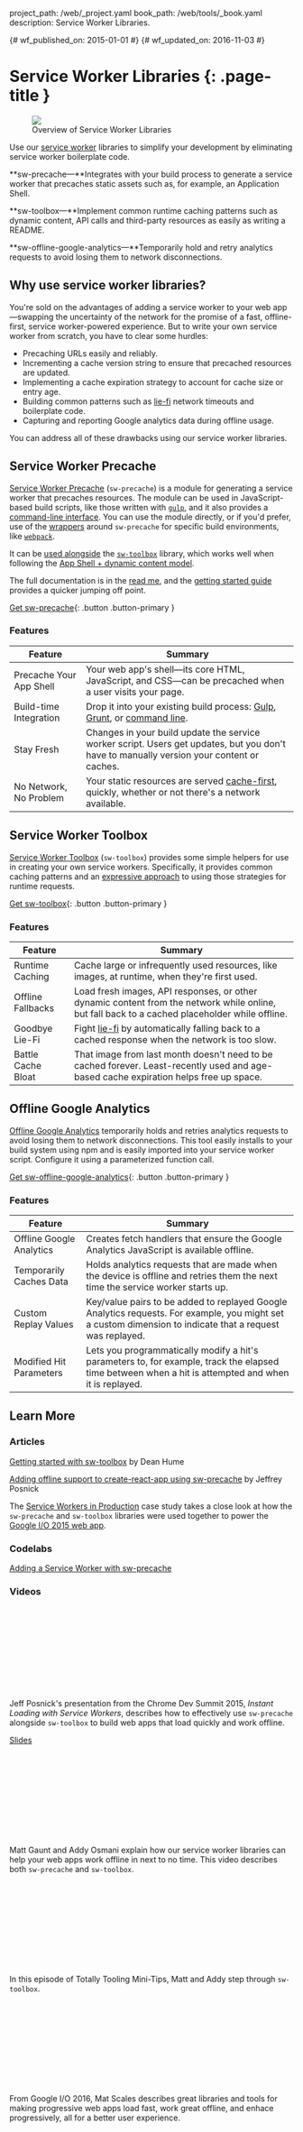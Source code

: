 project_path: /web/_project.yaml
book_path: /web/tools/_book.yaml
description: Service Worker Libraries.

{# wf_published_on: 2015-01-01 #}
{# wf_updated_on: 2016-11-03 #}

# Service Worker Libraries {: .page-title }

<div class="attempt-right">
  <figure>
    <img src="../images/tools-landing-page.gif" max-width="50%">
    <figcaption>Overview of Service Worker Libraries</figcaption>
  </figure>
</div>

Use our [service worker](https://github.com/slightlyoff/ServiceWorker/blob/master/explainer.md)
libraries to simplify your development by eliminating service worker boilerplate
code.

**sw-precache&mdash;**Integrates with your build process to generate a service
worker that precaches static assets such as, for example, an Application
Shell.

**sw-toolbox&mdash;**Implement common runtime caching patterns such as dynamic
content, API calls and third-party resources as easily as writing a README.

**sw-offline-google-analytics&mdash;**Temporarily hold and retry analytics
requests to avoid losing them to network disconnections.

## Why use service worker libraries?

You're sold on the advantages of adding a service worker to your web
app—swapping the uncertainty of the network for the promise of a fast, offline-
first, service worker-powered experience. But to write your own service worker
from scratch, you have to clear some hurdles:

* Precaching URLs easily and reliably. 
* Incrementing a cache version string to ensure that precached resources are
  updated.
* Implementing a cache expiration strategy to account for cache size or entry
  age.
* Building common patterns such as [lie-fi](http://www.urbandictionary.com/define.php?term=lie-fi)
  network timeouts and boilerplate code.
* Capturing and reporting Google analytics data during offline usage.


You can address all of these drawbacks using our service worker libraries.


## Service Worker Precache 

[Service Worker Precache](https://github.com/GoogleChrome/sw-precache/) (`sw-precache`) is a
module for generating a service worker that
precaches resources. The module can be used in JavaScript-based build scripts,
like those written with [`gulp`](http://gulpjs.com/), and it also provides a
[command-line interface](https://github.com/GoogleChrome/sw-precache/#command-line-interface). You can use the module
directly, or if you'd prefer, use of the [wrappers](https://github.com/GoogleChrome/sw-precache/#wrappers-and-starter-kits)
around `sw-precache` for specific build environments, like
[`webpack`](https://webpack.github.io/).

It can be [used alongside](https://github.com/GoogleChrome/sw-precache/blob/master/sw-precache-and-sw-toolbox.md) the [`sw-toolbox`](https://github.com/GoogleChrome/sw-toolbox)
library, which works well when following the [App Shell + dynamic content model](/web/fundamentals/architecture/app-shell).

The full documentation is in the [read me](https://github.com/GoogleChrome/sw-precache/blob/master/README.md),
and the [getting started guide](https://github.com/GoogleChrome/sw-precache/blob/master/GettingStarted.md) 
provides a quicker jumping off point.

[Get sw-precache](https://github.com/GoogleChrome/sw-precache/){: .button .button-primary }

### Features

| Feature | Summary |
|---------|---------|
| Precache Your App Shell | Your web app's shell—its core HTML, JavaScript, and CSS—can be precached when a user visits your page. |
| Build-time Integration | Drop it into your existing build process: [Gulp](https://github.com/GoogleChrome/sw-precache/blob/master/demo/gulpfile.js), [Grunt](https://github.com/GoogleChrome/sw-precache/blob/master/demo/Gruntfile.js), or [command line](https://github.com/GoogleChrome/sw-precache#command-line-interface). |
| Stay Fresh | Changes in your build update the service worker script. Users get updates, but you don't have to manually version your content or caches. |
| No Network, No Problem | Your static resources are served [cache-first](/web/fundamentals/instant-and-offline/offline-cookbook/#cache-falling-back-to-network), quickly, whether or not there's a network available. |

## Service Worker Toolbox

[Service Worker Toolbox](https://github.com/GoogleChrome/sw-toolbox/) (`sw-toolbox`) provides
some simple helpers for use in creating your own service workers. Specifically,
it provides common caching patterns and an
[expressive approach](https://googlechrome.github.io/sw-toolbox/docs/master/tutorial-api#expressive-approach)
to using those strategies for runtime requests. 

[Get sw-toolbox](https://github.com/GoogleChrome/sw-toolbox/){: .button .button-primary }

### Features

| Feature | Summary |
|---------|---------|
| Runtime Caching | Cache large or infrequently used resources, like images, at runtime, when they're first used. |
| Offline Fallbacks | Load fresh images, API responses, or other dynamic content from the network while online, but fall back to a cached placeholder while offline. |
| Goodbye Lie-Fi | Fight [lie-fi](https://www.youtube.com/watch?v=oRcxExzWlc0) by automatically falling back to a cached response when the network is too slow. |
| Battle Cache Bloat | That image from last month doesn't need to be cached forever. Least-recently used and age-based cache expiration helps free up space.|

## Offline Google Analytics

[Offline Google Analytics](https://github.com/GoogleChrome/sw-helpers/tree/master/projects/sw-offline-google-analytics) 
temporarily holds and retries analytics requests to avoid losing them to network
disconnections. This tool easily installs to your build system using npm and is
easily imported into your service worker script. Configure it using a
parameterized function call.

[Get sw-offline-google-analytics](https://github.com/GoogleChrome/sw-helpers/tree/master/projects/sw-offline-google-analytics){: .button .button-primary }

### Features

| Feature | Summary |
|---------|---------|
| Offline Google Analytics | Creates fetch handlers that ensure the Google Analytics JavaScript is available offline. |
| Temporarily Caches Data | Holds analytics requests that are made when the device is offline and retries them the next time the service worker starts up. |
| Custom Replay Values | Key/value pairs to be added to replayed Google Analytics requests. For example, you might set a custom dimension to indicate that a request was replayed. |
| Modified Hit Parameters | Lets you programmatically modify a hit's parameters to, for example, track the elapsed time between when a hit is attempted and when it is replayed. |

## Learn More

### Articles

[Getting started with sw-toolbox](http://deanhume.com/home/blogpost/getting-started-with-the-service-worker-toolbox/10134) by Dean Hume

[Adding offline support to create-react-app using sw-precache](https://medium.com/dev-channel/create-react-pwa-7b69425ffa86#.nqsrshawm) by Jeffrey Posnick

The [Service Workers in Production](/web/showcase/case-study/service-workers-iowa)
case study takes a close look at how the `sw-precache` and `sw-toolbox` 
libraries were used together to power the
[Google I/O 2015 web app](https://events.google.com/io2015/).

### Codelabs

[Adding a Service Worker with sw-precache](https://codelabs.developers.google.com/codelabs/sw-precache/index.html#0)

### Videos

<div class="video-wrapper">
  <iframe class="devsite-embedded-youtube-video" data-video-id="jCKZDTtUA2A"
          data-autohide="1" data-showinfo="0" frameborder="0" allowfullscreen>
  </iframe>
</div>

Jeff Posnick's presentation from the Chrome Dev Summit 2015,
_Instant Loading with Service Workers_, describes how to effectively use
`sw-precache` alongside `sw-toolbox` to build web apps that load quickly and
work offline.

[Slides](https://speakerdeck.com/jeffposnick/instant-loading-with-service-workers-chrome-dev-summit-15)

<div style="clear:both;"></div>

<div class="video-wrapper">
  <iframe class="devsite-embedded-youtube-video" data-video-id="IIRj8DftkqE"
          data-autohide="1" data-showinfo="0" frameborder="0" allowfullscreen>
  </iframe>
</div>

Matt Gaunt and Addy Osmani explain how our service worker libraries can help
your web apps work offline in next to no time. This video describes both 
`sw-precache` and `sw-toolbox`.

<div style="clear:both;"></div>

<div class="video-wrapper">
  <iframe class="devsite-embedded-youtube-video" data-video-id="gfHXekzD7p0"
          data-autohide="1" data-showinfo="0" frameborder="0" allowfullscreen>
  </iframe>
</div>

In this episode of Totally Tooling Mini-Tips, Matt and Addy step through
`sw-toolbox`.

<div style="clear:both;"></div>

<div class="video-wrapper">
  <iframe class="devsite-embedded-youtube-video" data-video-id="Use459WBeWc"
          data-autohide="1" data-showinfo="0" frameborder="0" allowfullscreen>
  </iframe>
</div>

From Google I/O 2016, Mat Scales describes great libraries and tools for making
progressive web apps load fast, work great offline, and enhace progressively,
all for a better user experience.
